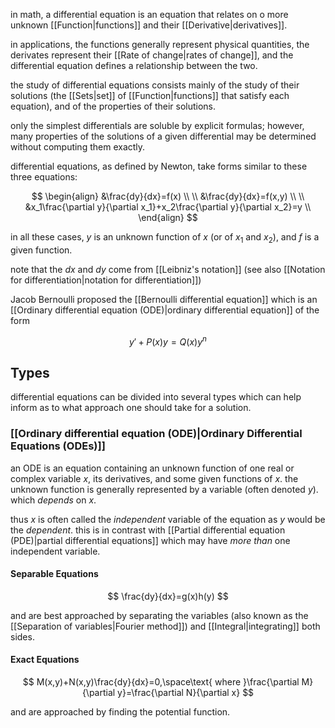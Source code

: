 in math, a differential equation is an equation that relates on o more unknown [[Function|functions]] and their [[Derivative|derivatives]].

in applications, the functions generally represent physical quantities, the derivates represent their [[Rate of change|rates of change]], and the differential equation defines a relationship between the two.

the study of differential equations consists mainly of the study of their solutions (the [[Sets|set]] of [[Function|functions]] that satisfy each equation), and of the properties of their solutions. 

only the simplest differentials are soluble by explicit formulas; however, many properties of the solutions of a given differential may be determined without computing them exactly.

differential equations, as defined by Newton, take forms similar to these three equations:

$$
\begin{align}
&\frac{dy}{dx}=f(x) \\
\\
&\frac{dy}{dx}=f(x,y) \\
\\
&x_1\frac{\partial y}{\partial x_1}+x_2\frac{\partial y}{\partial x_2}=y \\
\end{align}
$$

in all these cases, $y$ is an unknown function of $x$ (or of $x_1$ and $x_2$), and $f$ is a given function.

note that the $dx$ and $dy$ come from [[Leibniz's notation]] (see also [[Notation for differentiation|notation for differentiation]])

Jacob Bernoulli proposed the [[Bernoulli differential equation]] which is an [[Ordinary differential equation (ODE)|ordinary differential equation]] of the form

$$
y\prime+P(x)y=Q(x)y^n
$$

## Types

differential equations can be divided into several types which can help inform as to what approach one should take for a solution.

### [[Ordinary differential equation (ODE)|Ordinary Differential Equations (ODEs)]]

an ODE is an equation containing an unknown function of one real or complex variable $x$, its derivatives, and some given functions of $x$. the unknown function is generally represented by a variable (often denoted $y$). which *depends* on $x$.

thus $x$ is often called the *independent* variable of the equation as $y$ would be the *dependent*. this is in contrast with [[Partial differential equation (PDE)|partial differential equations]] which may have *more than* one independent variable.

#### Separable Equations

$$
\frac{dy}{dx}=g(x)h(y)
$$

and are best approached by separating the variables (also known as the [[Separation of variables|Fourier method]]) and [[Integral|integrating]] both sides. 

#### Exact Equations

$$
M(x,y)+N(x,y)\frac{dy}{dx}=0,\space\text{ where }\frac{\partial M}{\partial y}=\frac{\partial N}{\partial x}
$$

and are approached by finding the potential function.